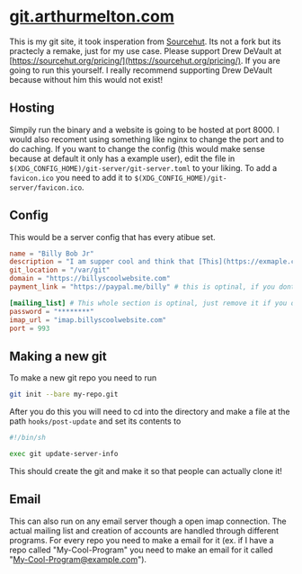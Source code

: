 # [git.arthurmelton.com](https://git.arthurmelton.com)

This is my git site, it took insperation from [Sourcehut](https://sourcehut.org/).
Its not a fork but its practecly a remake, just for my use case. Please support
Drew DeVault at [https://sourcehut.org/pricing/](https://sourcehut.org/pricing/).
If you are going to run this yourself. I really recommend supporting Drew DeVault
because without him this would not exist!

## Hosting

Simpily run the binary and a website is going to be hosted at port 8000. I would
also recoment using something like nginx to change the port and to do caching. If 
you want to change the config (this would make sense because at default it only
has a example user), edit the file in `$(XDG_CONFIG_HOME)/git-server/git-server.toml`
to your liking. To add a `favicon.ico` you need to add it to 
`$(XDG_CONFIG_HOME)/git-server/favicon.ico`. 

## Config

This would be a server config that has every atibue set.
```toml
name = "Billy Bob Jr"
description = "I am supper cool and think that [This](https://exmaple.com) is really cool!"
git_location = "/var/git"
domain = "https://billyscoolwebsite.com"
payment_link = "https://paypal.me/billy" # this is optinal, if you dont want to take donations then just remove the line dont set it to ""

[mailing_list] # This whole section is optinal, just remove it if you dont want email support
password = "********"
imap_url = "imap.billyscoolwebsite.com"
port = 993
```

## Making a new git

To make a new git repo you need to run 
```sh
git init --bare my-repo.git
```
After you do this you will need to cd into the directory and make a file at the 
path `hooks/post-update` and set its contents to
```sh
#!/bin/sh

exec git update-server-info
```
This should create the git and make it so that people can actually clone it!

## Email

This can also run on any email server though a open imap connection. The actual
mailing list and creation of accounts are handled through different programs.
For every repo you need to make a email for it (ex. if I have a repo called
"My-Cool-Program" you need to make an email for it called 
"My-Cool-Program@example.com").
